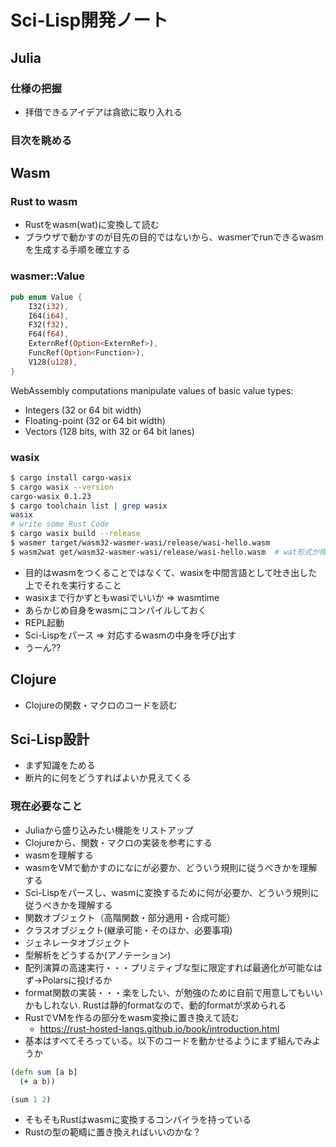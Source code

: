 # Sci-Lisp開発ノート

## Julia

### 仕様の把握

- 拝借できるアイデアは貪欲に取り入れる

### 目次を眺める

## Wasm

### Rust to wasm

- Rustをwasm(wat)に変換して読む
- ブラウザで動かすのが目先の目的ではないから、wasmerでrunできるwasmを生成する手順を確立する

### wasmer::Value

```rust
pub enum Value {
    I32(i32),
    I64(i64),
    F32(f32),
    F64(f64),
    ExternRef(Option<ExternRef>),
    FuncRef(Option<Function>),
    V128(u128),
}
```

WebAssembly computations manipulate values of basic value types:

- Integers (32 or 64 bit width)
- Floating-point (32 or 64 bit width)
- Vectors (128 bits, with 32 or 64 bit lanes)

### wasix

```bash
$ cargo install cargo-wasix
$ cargo wasix --version
cargo-wasix 0.1.23
$ cargo toolchain list | grep wasix
wasix
# write some Rust Code
$ cargo wasix build --release
$ wasmer target/wasm32-wasmer-wasi/release/wasi-hello.wasm
$ wasm2wat get/wasm32-wasmer-wasi/release/wasi-hello.wasm  # wat形式が得られる
```

- 目的はwasmをつくることではなくて、wasixを中間言語として吐き出した上でそれを実行すること
- wasixまで行かずともwasiでいいか => wasmtime
- あらかじめ自身をwasmにコンパイルしておく
- REPL起動
- Sci-Lispをパース => 対応するwasmの中身を呼び出す
- うーん??

## Clojure

- Clojureの関数・マクロのコードを読む

## Sci-Lisp設計

- まず知識をためる
- 断片的に何をどうすればよいか見えてくる

### 現在必要なこと

- Juliaから盛り込みたい機能をリストアップ
- Clojureから、関数・マクロの実装を参考にする
- wasmを理解する
- wasmをVMで動かすのになにが必要か、どういう規則に従うべきかを理解する
- Sci-Lispをパースし、wasmに変換するために何が必要か、どういう規則に従うべきかを理解する
- 関数オブジェクト（高階関数・部分適用・合成可能）
- クラスオブジェクト(継承可能・そのほか、必要事項)
- ジェネレータオブジェクト
- 型解析をどうするか(アノテーション)
- 配列演算の高速実行・・・プリミティブな型に限定すれば最適化が可能なはず→Polarsに投げるか
- format関数の実装・・・楽をしたい、が勉強のために自前で用意してもいいかもしれない. Rustは静的formatなので、動的formatが求められる
- RustでVMを作るの部分をwasm変換に置き換えて読む
  - https://rust-hosted-langs.github.io/book/introduction.html
- 基本はすべてそろっている。以下のコードを動かせるようにまず組んでみようか

```clojure
(defn sum [a b]
  (+ a b))

(sum 1 2)
```

- そもそもRustはwasmに変換するコンパイラを持っている
- Rustの型の範疇に置き換えればいいのかな？

